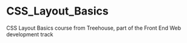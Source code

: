 # CSS_Layout_Basics
CSS Layout Basics course from Treehouse, part of the Front End Web development track
